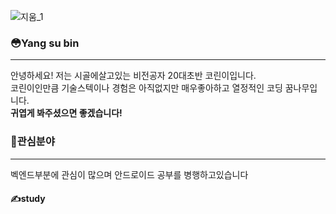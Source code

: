
![지움_1](https://user-images.githubusercontent.com/51535640/87578395-5142f180-c70f-11ea-8b37-3380147a0cb9.gif)

### &#128563;Yang su bin
***
안녕하세요! 저는 시골에살고있는 비전공자 20대초반 코린이입니다.  
코린이인만큼 기술스텍이나 경험은 아직없지만 매우좋아하고 열정적인 코딩 꿈나무입니다.  
**귀엽게 봐주셨으면 좋겠습니다!**  


### &#128150;관심분야
***
벡엔드부분에 관심이 많으며 안드로이드 공부를 병행하고있습니다
#### &#9997;study

